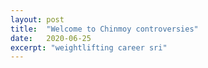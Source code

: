 ```yaml
---
layout: post
title:  "Welcome to Chinmoy controversies"
date:   2020-06-25
excerpt: "weightlifting career sri"
---
```

